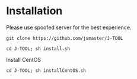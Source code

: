 # Installation
Please use spoofed server for the best experience.

`git clone https://github.com/jsmaster/J-TOOL`

`cd J-TOOL; sh install.sh`

Install CentOS

`cd J-TOOL; sh installCentOS.sh`


